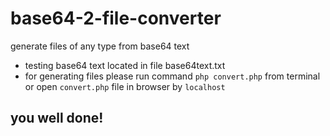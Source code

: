 # base64-2-file-converter

generate files of any type from base64 text

 
[logo]: https://github.com/ArthurMelikyan/base64-2-file-converter/logo.jpg "Logo Title Text 2"

- testing base64 text located in file base64text.txt
- for generating files please run command `php convert.php` from terminal or open `convert.php` file in browser by `localhost`
## you well done!
